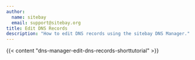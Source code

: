 ```yaml
---
author:
  name: sitebay
  email: support@sitebay.org
title: Edit DNS Records
description: "How to edit DNS records using the sitebay DNS Manager."
---
```


{{< content "dns-manager-edit-dns-records-shorttutorial" >}}